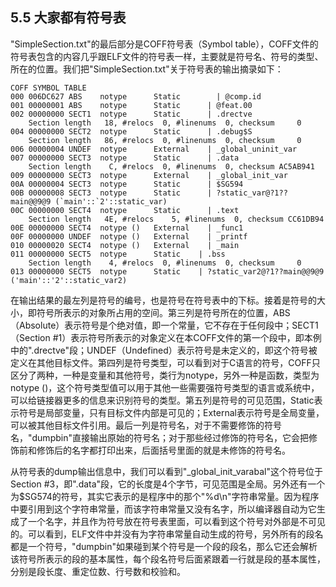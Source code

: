 ## 5.5 大家都有符号表

"SimpleSection.txt"的最后部分是COFF符号表（Symbol
table），COFF文件的符号表包含的内容几乎跟ELF文件的符号表一样，主要就是符号名、符号的类型、所在的位置。我们把"SimpleSection.txt"关于符号表的输出摘录如下：

    COFF SYMBOL TABLE
    000 006DC627 ABS    notype      Static        | @comp.id
    001 00000001 ABS    notype      Static      | @feat.00
    002 00000000 SECT1  notype      Static      | .drectve
        Section length   18, #relocs  0, #linenums  0, checksum     0
    004 00000000 SECT2  notype      Static      | .debug$S
        Section length   86, #relocs  0, #linenums  0, checksum     0
    006 00000004 UNDEF  notype      External    | _global_uninit_var
    007 00000000 SECT3  notype      Static      | .data
        Section length    C, #relocs  0, #linenums  0, checksum AC5AB941
    009 00000000 SECT3  notype      External    | _global_init_var
    00A 00000004 SECT3  notype      Static      | $SG594
    00B 00000008 SECT3  notype      Static      | ?static_var@?1??main@@9@9 (`main'::`2'::static_var)
    00C 00000000 SECT4  notype      Static      | .text
        Section length   4E, #relocs    5, #linenums  0, checksum CC61DB94
    00E 00000000 SECT4  notype ()   External    | _func1
    00F 00000000 UNDEF  notype ()   External    | _printf
    010 00000020 SECT4  notype ()   External    | _main
    011 00000000 SECT5  notype      Static    | .bss
        Section length    4, #relocs  0, #linenums  0, checksum     0
    013 00000000 SECT5  notype      Static    | ?static_var2@?1??main@@9@9 ('main'::'2'::static_var2)

在输出结果的最左列是符号的编号，也是符号在符号表中的下标。接着是符号的大小，即符号所表示的对象所占用的空间。第三列是符号所在的位置，ABS（Absolute）表示符号是个绝对值，即一个常量，它不存在于任何段中；SECT1（Section
#1）表示符号所表示的对象定义在本COFF文件的第一个段中，即本例中的".drectve"段；UNDEF（Undefined）表示符号是未定义的，即这个符号被定义在其他目标文件。第四列是符号类型，可以看到对于C语言的符号，COFF只区分了两种，一种是变量和其他符号，类行为notype，另外一种是函数，类型为
notype
()，这个符号类型值可以用于其他一些需要强符号类型的语言或系统中，可以给链接器更多的信息来识别符号的类型。第五列是符号的可见范围，Static表示符号是局部变量，只有目标文件内部是可见的；External表示符号是全局变量，可以被其他目标文件引用。最后一列是符号名，对于不需要修饰的符号名，"dumpbin"直接输出原始的符号名；对于那些经过修饰的符号名，它会把修饰前和修饰后的名字都打印出来，后面括号里面的就是未修饰的符号名。

从符号表的dump输出信息中，我们可以看到"\_global_init_varabal"这个符号位于Section
#3，即".data"段，它的长度是4个字节，可见范围是全局。另外还有一个为\$SG574的符号，其实它表示的是程序中的那个"%d\\n"字符串常量。因为程序中要引用到这个字符串常量，而该字符串常量又没有名字，所以编译器自动为它生成了一个名字，并且作为符号放在符号表里面，可以看到这个符号对外部是不可见的。可以看到，ELF文件中并没有为字符串常量自动生成的符号，另外所有的段名都是一个符号，"dumpbin"如果碰到某个符号是一个段的段名，那么它还会解析该符号所表示的段的基本属性，每个段名符号后面紧跟着一行就是段的基本属性，分别是段长度、重定位数、行号数和校验和。
